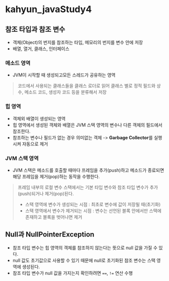 # kahyun_javaStudy4

## 참조 타입과 참조 변수
- 객체(Object)의 번지를 참조하는 타입, 메모리의 번지를 변수 안에 저장
- 배열, 열거, 클래스, 인터페이스

### 메소드 영역
- JVM이 시작할 때 생성되고모든 스레드가 공유하는 영역   
> 코드에서 사용되는 클래스들을 클래스 로더로 읽어 클래스 별로 정적 필드와 상수, 메소드 코드, 생성자 코드 등을 분류해서 저장

### 힙 영역
- 객체외 배열이 생성되는 영역
- 힙 영역에서 생성된 객체와 배열은 JVM 스택 영역의 변수나 다른 객체의 필드에서 참조한다.
- 참조하는 변수나 필드가 없는 경우 의미없는 객체 -> **Garbage Collector**를 실행시켜 자동으로 제거

### JVM 스택 영역
- JVM 스택은 메소드를 호출할 때마다 프레임을 추가(push)하고 메소드가 종료되면 해당 프레임을 제거(pop)하는 동작을 수행한다.
> 프레임 내부의 로컬 변수 스택에서는 기본 타입 변수와 참조 타입 변수가 추가(push)되거나 제거(pop)된다.
> * 스택 영역에 변수가 생성되는 시점 : 최초로 변수에 값이 저장될 때(초기화)    
> * 스택 영역에서 변수가 제거되는 시점 : 변수는 선언된 블록 안에서만 스택에 존재하고 블록을 벗어나면 제거


## Null과 NullPointerException
- 참조 타입 변수는 힙 영역의 객체를 참조하지 않는다는 뜻으로 null 값을 가질 수 있다.
- null 값도 초기값으로 사용할 수 있기 때문에 null로 초기화된 참조 변수는 스택 영역에 생성된다.
- 참조 타입 변수가 null 값을 가지는지 확인하려면 `==`, `!=` 연산 수행
